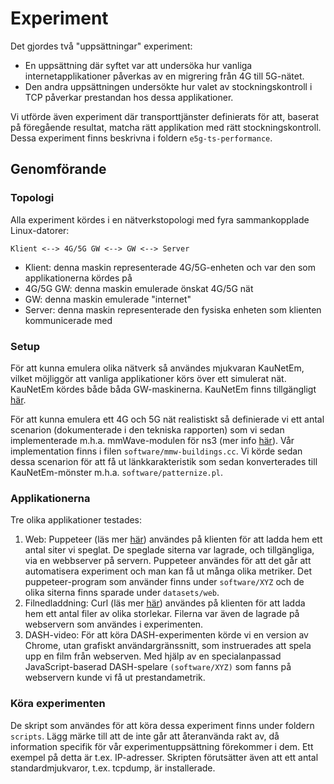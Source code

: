 # Experiment

Det gjordes två "uppsättningar" experiment:

- En uppsättning där syftet var att undersöka hur vanliga internetapplikationer påverkas av en migrering från 4G till 5G-nätet. 
- Den andra uppsättningen undersökte hur valet av stockningskontroll i TCP påverkar prestandan hos dessa applikationer.

Vi utförde även experiment där transporttjänster definierats för att, baserat på föregående resultat, matcha rätt applikation med rätt stockningskontroll. Dessa experiment finns beskrivna i foldern `e5g-ts-performance`.

## Genomförande


### Topologi
Alla experiment kördes i en nätverkstopologi med fyra sammankopplade Linux-datorer:

```
Klient <--> 4G/5G GW <--> GW <--> Server
```

- Klient: denna maskin representerade 4G/5G-enheten och var den som applikationerna kördes på
- 4G/5G GW: denna maskin emulerade önskat 4G/5G nät
- GW: denna maskin emulerade "internet"
- Server: denna maskin representerade den fysiska enheten som klienten kommunicerade med

### Setup
För att kunna emulera olika nätverk så användes mjukvaran KauNetEm, vilket möjliggör att vanliga applikationer körs över ett simulerat nät. KauNetEm kördes både båda GW-maskinerna. KauNetEm finns tillgängligt [här](https://git.cs.kau.se/pub/kaunetem).

För att kunna emulera ett 4G och 5G nät realistiskt så definierade vi ett antal scenarion (dokumenterade i den tekniska rapporten) som vi sedan implementerade m.h.a. mmWave-modulen för ns3 (mer info [här](https://github.com/nyuwireless-unipd/ns3-mmwave)). Vår implementation finns i filen `software/mmw-buildings.cc`. Vi körde sedan dessa scenarion för att få ut länkkarakteristik som sedan konverterades till KauNetEm-mönster m.h.a. `software/patternize.pl`.

### Applikationerna
Tre olika applikationer testades:
1. Web: Puppeteer (läs mer [här](https://pptr.dev)) användes på klienten för att ladda hem ett antal siter vi speglat. De speglade siterna var lagrade, och tillgängliga, via en webbserver på servern. Puppeteer användes för att det går att automatisera experiment och man kan få ut många olika metriker. Det puppeteer-program som använder finns under `software/XYZ` och de olika siterna finns sparade under `datasets/web`.
2. Filnedladdning: Curl (läs mer [här](https://curl.haxx.se)) användes på klienten för att ladda hem ett antal filer av olika storlekar. Filerna var även de lagrade på webservern som användes i experimenten. 
3. DASH-video: För att köra DASH-experimenten körde vi en version av Chrome, utan grafiskt användargränssnitt, som instruerades att spela upp en film från webserven. Med hjälp av en specialanpassad JavaScript-baserad DASH-spelare `(software/XYZ)` som fanns på webservern kunde vi få ut prestandametrik.

### Köra experimenten
De skript som användes för att köra dessa experiment finns under foldern `scripts`. Lägg märke till att de inte går att återanvända rakt av, då information specifik för vår experimentuppsättning förekommer i dem. Ett exempel på detta är t.ex. IP-adresser. Skripten förutsätter även att ett antal standardmjukvaror, t.ex. tcpdump, är installerade.

